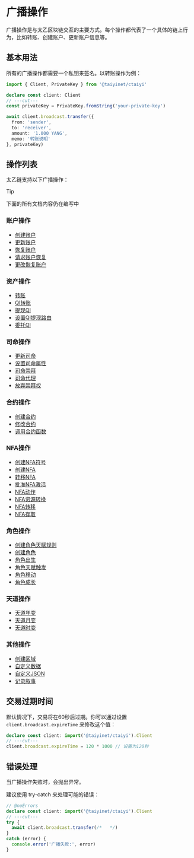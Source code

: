 # 广播操作

广播操作是与太乙区块链交互的主要方式。每个操作都代表了一个具体的链上行为，比如转账、创建账户、更新账户信息等。

## 基本用法

所有的广播操作都需要一个私钥来签名。以转账操作为例：

```typescript twoslash
import { Client, PrivateKey } from '@taiyinet/ctaiyi'

declare const client: Client
// ---cut---
const privateKey = PrivateKey.fromString('your-private-key')

await client.broadcast.transfer({
  from: 'sender',
  to: 'receiver',
  amount: '1.000 YANG',
  memo: '转账说明'
}, privateKey)
```

## 操作列表

太乙链支持以下广播操作：

> [!TIP]
> 下面的所有文档内容仍在编写中

### 账户操作
- [创建账户](./create-account.md)
- [更新账户](./update-account.md)
- [恢复账户](./recover-account.md)
- [请求账户恢复](./request-account-recovery.md)
- [更改恢复账户](./change-recovery-account.md)

### 资产操作
- [转账](./transfer.md)
- [QI转账](./transfer-to-qi.md)
- [提现QI](./withdraw-qi.md)
- [设置QI提现路由](./set-withdraw-qi-route.md)
- [委托QI](./delegate-qi.md)

### 司命操作
- [更新司命](./siming-update.md)
- [设置司命属性](./siming-set-properties.md)
- [司命崇拜](./account-siming-adore.md)
- [司命代理](./account-siming-proxy.md)
- [放弃崇拜权](./decline-adoring-rights.md)

### 合约操作
- [创建合约](./create-contract.md)
- [修改合约](./revise-contract.md)
- [调用合约函数](./call-contract-function.md)

### NFA操作
- [创建NFA符号](./create-nfa-symbol.md)
- [创建NFA](./create-nfa.md)
- [转移NFA](./transfer-nfa.md)
- [批准NFA激活](./approve-nfa-active.md)
- [NFA动作](./action-nfa.md)
- [NFA资源转换](./nfa-convert-resources.md)
- [NFA转移](./nfa-transfer.md)
- [NFA存取](./nfa-deposit-withdraw.md)

### 角色操作
- [创建角色天赋规则](./create-actor-talent-rule.md)
- [创建角色](./create-actor.md)
- [角色出生](./actor-born.md)
- [角色天赋触发](./actor-talent-trigger.md)
- [角色移动](./actor-movement.md)
- [角色成长](./actor-grown.md)

### 天道操作
- [天道年变](./tiandao-year-change.md)
- [天道月变](./tiandao-month-change.md)
- [天道时变](./tiandao-time-change.md)

### 其他操作
- [创建区域](./create-zone.md)
- [自定义数据](./custom.md)
- [自定义JSON](./custom-json.md)
- [记录叙事](./narrate-log.md)

## 交易过期时间

默认情况下，交易将在60秒后过期。你可以通过设置 `client.broadcast.expireTime` 来修改这个值：

```typescript twoslash
declare const client: import('@taiyinet/ctaiyi').Client
// ---cut---
client.broadcast.expireTime = 120 * 1000 // 设置为120秒
```

## 错误处理

当广播操作失败时，会抛出异常。

建议使用 try-catch 来处理可能的错误：

```typescript twoslash
// @noErrors
declare const client: import('@taiyinet/ctaiyi').Client
// ---cut---
try {
  await client.broadcast.transfer(/*   */)
}
catch (error) {
  console.error('广播失败:', error)
}
```
